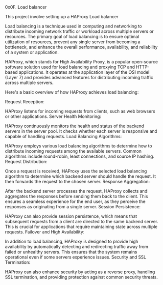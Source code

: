 0x0F. Load balancer

This project involve setting up a HAProxy Load balancer

Load balancing is a technique used in computing and networking to distribute incoming network traffic or workload across multiple servers or resources. The primary goal of load balancing is to ensure optimal utilization of resources, prevent any single server from becoming a bottleneck, and enhance the overall performance, availability, and reliability of a system or application.

HAProxy, which stands for High Availability Proxy, is a popular open-source software solution used for load balancing and proxying TCP and HTTP-based applications. It operates at the application layer of the OSI model (Layer 7) and provides advanced features for distributing incoming traffic across multiple servers.

Here's a basic overview of how HAProxy achieves load balancing:

Request Reception:

HAProxy listens for incoming requests from clients, such as web browsers or other applications.
Server Health Monitoring:

HAProxy continuously monitors the health and status of the backend servers in the server pool. It checks whether each server is responsive and capable of handling requests.
Load Balancing Algorithms:

HAProxy employs various load balancing algorithms to determine how to distribute incoming requests among the available servers. Common algorithms include round-robin, least connections, and source IP hashing.
Request Distribution:

Once a request is received, HAProxy uses the selected load balancing algorithm to determine which backend server should handle the request. It then forwards the request to the chosen server.
Response Aggregation:

After the backend server processes the request, HAProxy collects and aggregates the responses before sending them back to the client. This ensures a seamless experience for the end user, as they perceive the responses as originating from a single server.
Session Persistence:

HAProxy can also provide session persistence, which means that subsequent requests from a client are directed to the same backend server. This is crucial for applications that require maintaining state across multiple requests.
Failover and High Availability:

In addition to load balancing, HAProxy is designed to provide high availability by automatically detecting and redirecting traffic away from failed or unhealthy servers. This ensures that the system remains operational even if some servers experience issues.
Security and SSL Termination:

HAProxy can also enhance security by acting as a reverse proxy, handling SSL termination, and providing protection against common security threats.


